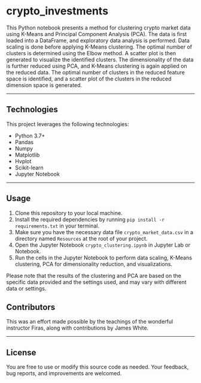 # crypto_investments

This Python notebook presents a method for clustering crypto market data using K-Means and Principal Component Analysis (PCA). The data is first loaded into a DataFrame, and exploratory data analysis is performed. Data scaling is done before applying K-Means clustering. The optimal number of clusters is determined using the Elbow method. A scatter plot is then generated to visualize the identified clusters. The dimensionality of the data is further reduced using PCA, and K-Means clustering is again applied on the reduced data. The optimal number of clusters in the reduced feature space is identified, and a scatter plot of the clusters in the reduced dimension space is generated.

---

## Technologies

This project leverages the following technologies:

- Python 3.7+
- Pandas
- Numpy
- Matplotlib
- Hvplot
- Scikit-learn
- Jupyter Notebook

---

## Usage

1. Clone this repository to your local machine.
2. Install the required dependencies by running `pip install -r requirements.txt` in your terminal.
3. Make sure you have the necessary data file `crypto_market_data.csv` in a directory named `Resources` at the root of your project.
4. Open the Jupyter Notebook `crypto_clustering.ipynb` in Jupyter Lab or Notebook.
5. Run the cells in the Jupyter Notebook to perform data scaling, K-Means clustering, PCA for dimensionality reduction, and visualizations.

Please note that the results of the clustering and PCA are based on the specific data provided and the settings used, and may vary with different data or settings.

## Contributors

This was an effort made possible by the teachings of the wonderful instructor Firas, along with contributions by James White.

---

## License

You are free to use or modify this source code as needed. Your feedback, bug reports, and improvements are welcomed.
